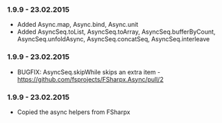 ### 1.9.9 - 23.02.2015
* Added Async.map, Async.bind, Async.unit
* Added AsyncSeq.toList, AsyncSeq.toArray, AsyncSeq.bufferByCount, AsyncSeq.unfoldAsync, AsyncSeq.concatSeq, AsyncSeq.interleave

### 1.9.9 - 23.02.2015
* BUGFIX: AsyncSeq.skipWhile skips an extra item - https://github.com/fsprojects/FSharpx.Async/pull/2
 
### 1.9.9 - 23.02.2015
* Copied the async helpers from FSharpx
